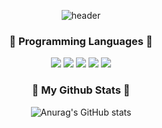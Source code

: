 <div align="center">

![header](https://capsule-render.vercel.app/api?type=waving&color=B0C4DE&height=300&section=header&text=Hye-In's%20GitHub&fontSize=70&fontColor=FFFFFF)

### 🌱 Programming Languages 🌱
<img src="https://img.shields.io/badge/Verilog-02D8B4?style=flat-square&logo=Verilog&logoColor=white"/></a>
<img src="https://img.shields.io/badge/VHDL-75BAFF?style=flat-square&logo=VHDL&logoColor=white"/></a>
<img src="https://img.shields.io/badge/Python-3766AB?style=flat-square&logo=Python&logoColor=white"/></a> 
<img src="https://img.shields.io/badge/C-A8B8CC?style=flat-square&logo=C&logoColor=white"/></a>
<img src="https://img.shields.io/badge/C++-00599C?style=flat-square&logo=C%2B%2B&logoColor=white"/></a>
<!--
### 🔭Graduate school Laboratory🔭 
#### Artificial Intelligence Hardware
##### * MMU(Matrix Multiplication Unit)
###### * FPGA - Arria10
###### * Memory interface
###### * AXI Interface, Vortex
-->
### 💫 My Github Stats 💫
![Anurag's GitHub stats](https://github-readme-stats.vercel.app/api?username=hyeinlee725&show_icons=true&theme=buefy)
</div>
<!--
**hyeinlee725/hyeinlee725** is a ✨ _special_ ✨ repository because its `README.md` (this file) appears on your GitHub profile.
Here are some ideas to get you started:
- 🔭 I’m currently working on ...
- 🌱 I’m currently learning ...
- 👯 I’m looking to collaborate on ...
- 🤔 I’m looking for help with ...
- 💬 Ask me about ...
- 📫 How to reach me: ...
- 😄 Pronouns: ...
- ⚡ Fun fact: ...
-->
